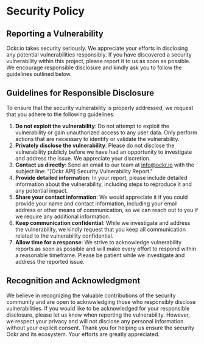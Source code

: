 # Security Policy

## Reporting a Vulnerability

Ockr.io takes security seriously. We appreciate your efforts in disclosing any potential vulnerabilities responsibly.
If you have discovered a security vulnerability within this project, please report it to us as soon as possible. We encourage responsible disclosure and kindly ask you to follow the guidelines outlined below.

## Guidelines for Responsible Disclosure

To ensure that the security vulnerability is properly addressed, we request that you adhere to the following guidelines:

1. **Do not exploit the vulnerability**: Do not attempt to exploit the vulnerability or gain unauthorized access to any user data. Only perform actions that are necessary to identify or validate the vulnerability.
2. **Privately disclose the vulnerability**: Please do not disclose the vulnerability publicly before we have had an opportunity to investigate and address the issue. We appreciate your discretion.
3. **Contact us directly**: Send an email to our team at info@ockr.io with the subject line: "[Ockr API] Security Vulnerability Report."
4. **Provide detailed information**: In your report, please include detailed information about the vulnerability, including steps to reproduce it and any potential impact.
5. **Share your contact information**: We would appreciate it if you could provide your name and contact information, including your email address or other means of communication, so we can reach out to you if we require any additional information.
6. **Keep communication confidential**: While we investigate and address the vulnerability, we kindly request that you keep all communication related to the vulnerability confidential.
7. **Allow time for a response**: We strive to acknowledge vulnerability reports as soon as possible and will make every effort to respond within a reasonable timeframe. Please be patient while we investigate and address the reported issue.

## Recognition and Acknowledgment

We believe in recognizing the valuable contributions of the security community and are open to acknowledging those who responsibly disclose vulnerabilities. If you would like to be acknowledged for your responsible disclosure, please let us know when reporting the vulnerability. However, we respect your privacy and will not disclose any personal information without your explicit consent.
Thank you for helping us ensure the security Ockr and its ecosystem. Your efforts are greatly appreciated.
